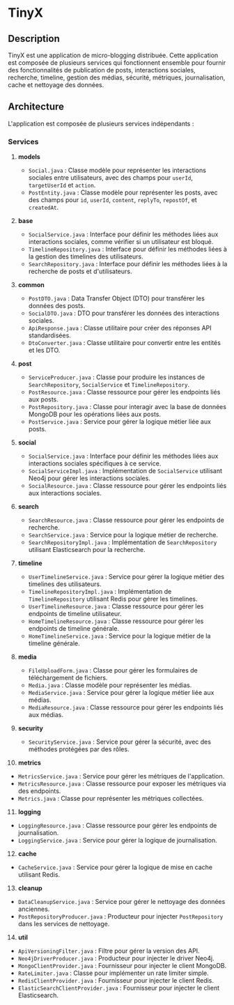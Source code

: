 # TinyX

## Description
TinyX est une application de micro-blogging distribuée. Cette application est composée de plusieurs services qui fonctionnent ensemble pour fournir des fonctionnalités de publication de posts, interactions sociales, recherche, timeline, gestion des médias, sécurité, métriques, journalisation, cache et nettoyage des données.

## Architecture
L'application est composée de plusieurs services indépendants :

### Services
1. **models**
   - `Social.java` : Classe modèle pour représenter les interactions sociales entre utilisateurs, avec des champs pour `userId`, `targetUserId` et `action`.
   - `PostEntity.java` : Classe modèle pour représenter les posts, avec des champs pour `id`, `userId`, `content`, `replyTo`, `repostOf`, et `createdAt`.

2. **base**
   - `SocialService.java` : Interface pour définir les méthodes liées aux interactions sociales, comme vérifier si un utilisateur est bloqué.
   - `TimelineRepository.java` : Interface pour définir les méthodes liées à la gestion des timelines des utilisateurs.
   - `SearchRepository.java` : Interface pour définir les méthodes liées à la recherche de posts et d'utilisateurs.

3. **common**
   - `PostDTO.java` : Data Transfer Object (DTO) pour transférer les données des posts.
   - `SocialDTO.java` : DTO pour transférer les données des interactions sociales.
   - `ApiResponse.java` : Classe utilitaire pour créer des réponses API standardisées.
   - `DtoConverter.java` : Classe utilitaire pour convertir entre les entités et les DTO.

4. **post**
   - `ServiceProducer.java` : Classe pour produire les instances de `SearchRepository`, `SocialService` et `TimelineRepository`.
   - `PostResource.java` : Classe ressource pour gérer les endpoints liés aux posts.
   - `PostRepository.java` : Classe pour interagir avec la base de données MongoDB pour les opérations liées aux posts.
   - `PostService.java` : Service pour gérer la logique métier liée aux posts.

5. **social**
   - `SocialService.java` : Interface pour définir les méthodes liées aux interactions sociales spécifiques à ce service.
   - `SocialServiceImpl.java` : Implémentation de `SocialService` utilisant Neo4j pour gérer les interactions sociales.
   - `SocialResource.java` : Classe ressource pour gérer les endpoints liés aux interactions sociales.

6. **search**
   - `SearchResource.java` : Classe ressource pour gérer les endpoints de recherche.
   - `SearchService.java` : Service pour la logique métier de recherche.
   - `SearchRepositoryImpl.java` : Implémentation de `SearchRepository` utilisant Elasticsearch pour la recherche.

7. **timeline**
   - `UserTimelineService.java` : Service pour gérer la logique métier des timelines des utilisateurs.
   - `TimelineRepositoryImpl.java` : Implémentation de `TimelineRepository` utilisant Redis pour gérer les timelines.
   - `UserTimelineResource.java` : Classe ressource pour gérer les endpoints de timeline utilisateur.
   - `HomeTimelineResource.java` : Classe ressource pour gérer les endpoints de timeline générale.
   - `HomeTimelineService.java` : Service pour la logique métier de la timeline générale.

8. **media**
   - `FileUploadForm.java` : Classe pour gérer les formulaires de téléchargement de fichiers.
   - `Media.java` : Classe modèle pour représenter les médias.
   - `MediaService.java` : Service pour gérer la logique métier liée aux médias.
   - `MediaResource.java` : Classe ressource pour gérer les endpoints liés aux médias.

9. **security**
   - `SecurityService.java` : Service pour gérer la sécurité, avec des méthodes protégées par des rôles.

10. **metrics**
   - `MetricsService.java` : Service pour gérer les métriques de l'application.
   - `MetricsResource.java` : Classe ressource pour exposer les métriques via des endpoints.
   - `Metrics.java` : Classe pour représenter les métriques collectées.

11. **logging**
   - `LoggingResource.java` : Classe ressource pour gérer les endpoints de journalisation.
   - `LoggingService.java` : Service pour gérer la logique de journalisation.

12. **cache**
   - `CacheService.java` : Service pour gérer la logique de mise en cache utilisant Redis.

13. **cleanup**
   - `DataCleanupService.java` : Service pour gérer le nettoyage des données anciennes.
   - `PostRepositoryProducer.java` : Producteur pour injecter `PostRepository` dans les services de nettoyage.

14. **util**
   - `ApiVersioningFilter.java` : Filtre pour gérer la version des API.
   - `Neo4jDriverProducer.java` : Producteur pour injecter le driver Neo4j.
   - `MongoClientProvider.java` : Fournisseur pour injecter le client MongoDB.
   - `RateLimiter.java` : Classe pour implémenter un rate limiter simple.
   - `RedisClientProvider.java` : Fournisseur pour injecter le client Redis.
   - `ElasticSearchClientProvider.java` : Fournisseur pour injecter le client Elasticsearch.

